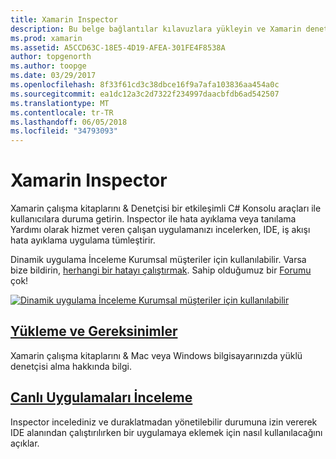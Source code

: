 ```yaml
---
title: Xamarin Inspector
description: Bu belge bağlantılar kılavuzlara yükleyin ve Xamarin denetçisi araştırmak ve uygulamalarda hata ayıklama için kullanacağınız anlatmaktadır.
ms.prod: xamarin
ms.assetid: A5CCD63C-18E5-4D19-AFEA-301FE4F8538A
author: topgenorth
ms.author: toopge
ms.date: 03/29/2017
ms.openlocfilehash: 8f33f61cd3c38dbce16f9a7afa103836aa454a0c
ms.sourcegitcommit: ea1dc12a3c2d7322f234997daacbfdb6ad542507
ms.translationtype: MT
ms.contentlocale: tr-TR
ms.lasthandoff: 06/05/2018
ms.locfileid: "34793093"
---
```

# <a name="xamarin-inspector"></a>Xamarin Inspector

Xamarin çalışma kitaplarını & Denetçisi bir etkileşimli C# Konsolu araçları ile kullanıcılara duruma getirin. Inspector ile hata ayıklama veya tanılama Yardımı olarak hizmet veren çalışan uygulamanızı incelerken, IDE, iş akışı hata ayıklama uygulama tümleştirir.

Dinamik uygulama İnceleme Kurumsal müşteriler için kullanılabilir. Varsa bize bildirin, [herhangi bir hatayı çalıştırmak](~/tools/inspector/install.md#reporting-bugs). Sahip olduğumuz bir [Forumu](https://forums.xamarin.com/categories/inspector) çok!

[![](images/interactive-1.0.0-bike-inspect-3d-small.png "Dinamik uygulama İnceleme Kurumsal müşteriler için kullanılabilir")](images/interactive-1.0.0-bike-inspect-3d.png#lightbox)

## <a name="installation-and-requirementstoolsinspectorinstallmd"></a>[Yükleme ve Gereksinimler](~/tools/inspector/install.md)

Xamarin çalışma kitaplarını & Mac veya Windows bilgisayarınızda yüklü denetçisi alma hakkında bilgi.

## <a name="inspecting-live-applicationstoolsinspectorinspectmd"></a>[Canlı Uygulamaları İnceleme](~/tools/inspector/inspect.md)

Inspector incelediniz ve duraklatmadan yönetilebilir durumuna izin vererek IDE alanından çalıştırılırken bir uygulamaya eklemek için nasıl kullanılacağını açıklar.


